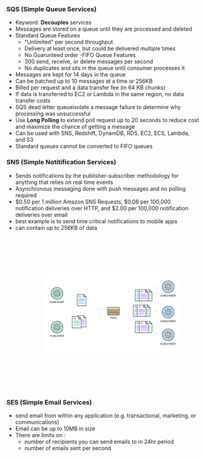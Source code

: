 ### SQS (Simple Queue Services)
- Keyword: **Decouples** services
- Messages are stored on a queue until they are processed and deleted
- Standard Queue Features
    - "Unlimited" per second throughput
    - Delivery at least once, but could be delivered multiple times
    - No Guarunteed order 
-FIFO Queue Features
    - 300 send, receive, or delete messages per second
    - No duplicates and sits in the queue until consumer processes it
- Messages are kept for 14 days in the queue
- Can be batched up to 10 messages at a time or 256KB 
- Billed per request and a data transfer fee (in 64 KB chunks)
- If data is transferred to EC2 or Lambda in the same region, no data transfer costs
- SQS dead letter queueisolate a message failure to determine why processing was unsuccessful
- Use **Long Polling** to extend poll request up to 20 seconds to reduce cost and maximize the chance of getting a message
- Can be used with SNS, Redshift, DynamDB, RDS, EC2, ECS, Lambda, and S3
- Standard queues cannot be converted to FIFO queues

### SNS (Simple Notitification Services)
- Sends notifications by the publisher-subscriber methodology for anything that relies on real time events
- Asynchronous messaging done with push messages and no polling required
- $0.50 per 1 million Amazon SNS Requests, $0.06 per 100,000 notification deliveries over HTTP, and $2.00 per 100,000 notification deliveries over email
- best example is to send time critical notifications to mobile apps
- can contain up to 256KB of data
<img src="https://github.com/CullenDolan/AWS-SAA/blob/master/images/sns.png" alt="SNS" height="200" style="vertical-align:top; margin:100px">


### SES (Simple Email Services)
- send email from within any application (e.g. transactional, marketing, or communications)
- Email can be up to 10MB in size
- There are limits on :
    - number of recipients you can send emails to in 24hr period
    - number of emails sent per second
